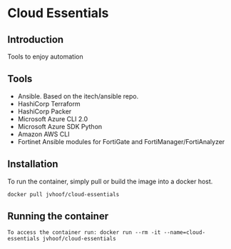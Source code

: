 # Cloud Essentials 

## Introduction
Tools to enjoy automation

## Tools
- Ansible. Based on the itech/ansible repo.
- HashiCorp Terraform
- HashiCorp Packer
- Microsoft Azure CLI 2.0
- Microsoft Azure SDK Python
- Amazon AWS CLI
- Fortinet Ansible modules for FortiGate and FortiManager/FortiAnalyzer

## Installation
To run the container, simply pull or build the image into a docker host. 
```
docker pull jvhoof/cloud-essentials
```

## Running the container

```
To access the container run: docker run --rm -it --name=cloud-essentials jvhoof/cloud-essentials
```
